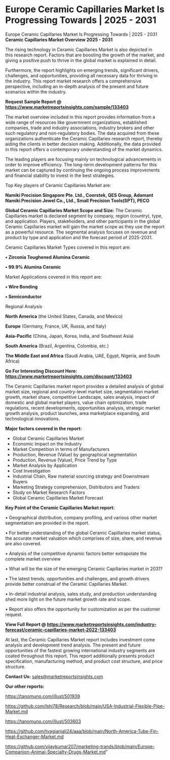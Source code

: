 # Europe Ceramic Capillaries Market Is Progressing Towards | 2025 - 2031
Europe Ceramic Capillaries Market Is Progressing Towards | 2025 - 2031
<Strong> Ceramic Capillaries Market Overview 2025 - 2031</strong>

The rising technology in Ceramic Capillaries Market is also depicted in this research report. Factors that are boosting the growth of the market, and giving a positive push to thrive in the global market is explained in detail.

Furthermore, the report highlights on emerging trends, significant drivers, challenges, and opportunities, providing all necessary data for thriving in the industry. This report market research offers a comprehensive perspective, including an in-depth analysis of the present and future scenarios within the industry.

<strong>Request Sample Report @ <a href=https://www.marketreportsinsights.com/sample/133403>https://www.marketreportsinsights.com/sample/133403</a></strong>

The market overview included in this report provides information from a wide range of resources like government organizations, established companies, trade and industry associations, industry brokers and other such regulatory and non-regulatory bodies. The data acquired from these organizations authenticate the Ceramic Capillaries research report, thereby aiding the clients in better decision making. Additionally, the data provided in this report offers a contemporary understanding of the market dynamics.

The leading players are focusing mainly on technological advancements in order to improve efficiency. The long-term development patterns for this market can be captured by continuing the ongoing process improvements and financial stability to invest in the best strategies.

Top Key players of Ceramic Capillaries Market are:

<strong>Namiki Precision Singapore Pte. Ltd., Coorstek, QES Group, Adamant Namiki Precision Jewel Co., Ltd., Small Precision Tools(SPT), PECO</strong>

<strong><b>Global Ceramic Capillaries Market Scope and Size:</b></strong>
The Ceramic Capillaries market is declared segment by company, region (country), type, and application. Players, stakeholders, and other participants in the global Ceramic Capillaries market will gain the market scope as they use the report as a powerful resource. The segmental analysis focuses on revenue and product by type and application and the forecast period of 2025-2031.

Ceramic Capillaries Market Types covered in this report are:

<strong>• Zirconia Toughened Alumina Ceramic

• 99.9% Alumina Ceramic</strong>

Market Applications covered in this report are:

<strong>• Wire Bonding

• Semiconductor</strong> 

Regional Analysis

<strong>North America</strong> (the United States, Canada, and Mexico)

<strong>Europe</strong> (Germany, France, UK, Russia, and Italy)

<strong>Asia-Pacific</strong> (China, Japan, Korea, India, and Southeast Asia)

<strong>South America</strong> (Brazil, Argentina, Colombia, etc.)

<strong>The Middle East and Africa</strong> (Saudi Arabia, UAE, Egypt, Nigeria, and South Africa)

<strong>Go For Interesting Discount Here: <a href=https://www.marketreportsinsights.com/discount/133403>https://www.marketreportsinsights.com/discount/133403</a></strong>

The Ceramic Capillaries market report provides a detailed analysis of global market size, regional and country-level market size, segmentation market growth, market share, competitive Landscape, sales analysis, impact of domestic and global market players, value chain optimization, trade regulations, recent developments, opportunities analysis, strategic market growth analysis, product launches, area marketplace expanding, and technological innovations.

<strong><b>Major factors covered in the report:</b></strong>
<ul>
  <li>Global Ceramic Capillaries Market </li>
  <li>Economic Impact on the Industry</li>
  <li>Market Competition in terms of Manufacturers</li>
  <li>Production, Revenue (Value) by geographical segmentation</li>
  <li>Production, Revenue (Value), Price Trend by Type</li>
  <li>Market Analysis by Application</li>
  <li>Cost Investigation</li>
  <li>Industrial Chain, Raw material sourcing strategy and Downstream Buyers</li>
  <li>Marketing Strategy comprehension, Distributors and Traders</li>
  <li>Study on Market Research Factors</li>
  <li>Global Ceramic Capillaries Market Forecast</li>
</ul>

<strong><b>Key Point of the Ceramic Capillaries Market report:</b></strong>

• Geographical distribution, company profiling, and various other market segmentation are provided in the report.

• For better understanding of the global Ceramic Capillaries market status, the accurate market valuation which comprises of size, share, and revenue are also covered.

• Analysis of the competitive dynamic factors better extrapolate the complete market overview

• What will be the size of the emerging Ceramic Capillaries market in 2031?

• The latest trends, opportunities and challenges, and growth drivers provide better construal of the Ceramic Capillaries Market.

• In-detail industrial analysis, sales study, and production understanding shed more light on the future market growth rate and scope.

• Report also offers the opportunity for customization as per the customer request.

<strong><b>View Full Report @ <a href=https://www.marketreportsinsights.com/industry-forecast/ceramic-capillaries-market-2022-133403>https://www.marketreportsinsights.com/industry-forecast/ceramic-capillaries-market-2022-133403</a></b></strong>


At last, the Ceramic Capillaries Market report includes investment come analysis and development trend analysis. The present and future opportunities of the fastest growing international industry segments are coated throughout this report. This report additionally presents product specification, manufacturing method, and product cost structure, and price structure.

<strong>Contact Us:</strong>
sales@marketreportsinsights.com

<strong>Our other reports:</strong>

<a href=https://tanomuno.com/illust/501939>https://tanomuno.com/illust/501939</a>

<a href=https://github.com/Ishi78/Research/blob/main/USA-Industrial-Flexible-Pipe-Market.md>https://github.com/Ishi78/Research/blob/main/USA-Industrial-Flexible-Pipe-Market.md</a>

<a href=https://tanomuno.com/illust/503603>https://tanomuno.com/illust/503603</a>

<a href=https://github.com/tyagianjali24/aaa/blob/main/North-America-Tube-Fin-Heat-Exchanger-Market.md>https://github.com/tyagianjali24/aaa/blob/main/North-America-Tube-Fin-Heat-Exchanger-Market.md</a>

<a href=https://github.com/vijaykumar207/marketing-trands/blob/main/Europe-Companion-Animal-Specialty-Drugs-Market.md>https://github.com/vijaykumar207/marketing-trands/blob/main/Europe-Companion-Animal-Specialty-Drugs-Market.md</a>"
